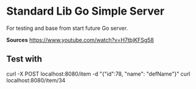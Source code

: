 # Standard Lib Go Simple Server
For testing and base from start future Go server.

**Sources**
https://www.youtube.com/watch?v=H7tbjKFSg58

## Test with
curl -X POST localhost:8080/item -d "{\"id\":78, \"name\": \"defName\"}"
curl localhost:8080/item/34
